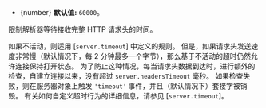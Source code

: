 <!-- YAML
added:
 - v11.3.0
 - v10.14.0
-->

* {number} **默认值:** `60000`。

限制解析器等待接收完整 HTTP 请求头的时间。

如果不活动，则适用 [`server.timeout`] 中定义的规则。 
但是，如果请求头发送速度非常慢（默认情况下，每 2 分钟最多一个字节），那么基于不活动的超时仍然允许连接保持打开状态。 
为了防止这种情况，每当请求头数据到达时，进行额外的检查，自建立连接以来，没有超过 `server.headersTimeout` 毫秒。 
如果检查失败，则在服务器对象上触发 `'timeout'` 事件，并且（默认情况下）套接字被销毁。 
有关如何自定义超时行为的详细信息，请参见 [`server.timeout`]。

